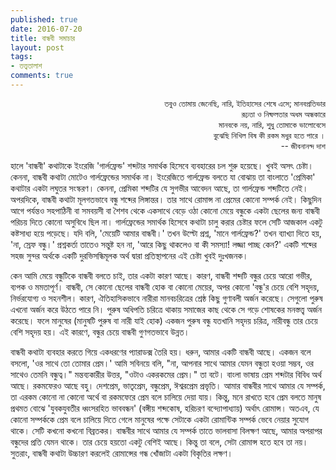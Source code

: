 ```yaml
---
published: true
date: 2016-07-20
title: বান্ধবী সমাচার
layout: post
tags:
- তত্ত্বতালাশ
comments: true
---
```

<p style="text-align: right; font-size:small; text-decoration:italic">তবুও তোমায় জেনেছি, নারি,   ইতিহাসের শেষে এসে; মানবপ্রতিভার<br>
রূঢ়তা ও নিষ্ফলতার অধম অন্ধকারে<br>
মানবকে নয়, নারি, শুধু তোমাকে ভালোবেসে<br>
বুঝেছি নিখিল বিষ কী রকম মধুর হতে পারে ।<br>
-- জীবনানন্দ দাশ</p>

হালে 'বান্ধবী' কথাটাকে ইংরেজি 'গার্লফ্রেন্ড' শব্দটার সমার্থক হিসেবে ব্যবহারের চল শুরু হয়েছে। খুবই অসৎ চেষ্টা। কেননা, বান্ধবী কথাটা মোটেও গার্লফ্রেন্ডের সমার্থক না। ইংরেজিতে গার্লফ্রেন্ড বলতে যা বোঝায় তা বাংলাতে 'প্রেমিকা' কথাটার একটা লঘুতর সংস্করণ। কেননা, প্রেমিকা শব্দটির যে সুগভীর আবেদন আছে, তা গার্লফ্রেন্ড শব্দটিতে নেই। অপরদিকে, বান্ধবী কথাটা মূলগতভাবে বন্ধু শব্দের লিঙ্গান্তর। তার সাথে রোমান্স না প্রেমের কোনো সম্পর্ক নেই। কিছুদিন আগে পর্যন্তও সহপাঠিনী বা সমবয়সী বা শৈশব থেকে একসাথে বেড়ে ওঠা কোনো মেয়ে বন্ধুকে একটা ছেলের জন্য বান্ধবী পরিচয় দিতে কোনো অসুবিধে ছিল না। গার্লফ্রেন্ডের সমার্থক হিসেবে কথাটা চালু করার চেষ্টার ফলে সেটি আজকাল একটু কষ্টসাধ্য হয়ে পড়েছে। যদি বলি, 'মেয়েটি আমার বান্ধবী।' তখন উল্টো প্রশ্ন, 'মানে গার্লফ্রেন্ড?' তখন ব্যাখ্যা দিতে হয়, 'না, স্রেফ বন্ধু।' প্রশ্নকর্তা তাতেও সন্তুষ্ট হন না, 'আরে কিছু থাকলেও বা কী সমস্যা! লজ্জা পাচ্ছ কেন?' একটি শব্দের সহজ সুন্দর অর্থকে একটি দুরভিসন্ধিমূলক অর্থ দ্বারা প্রতিস্থাপনের এই চেষ্টা খুবই দুঃখজনক।

কেন আমি মেয়ে বন্ধুটিকে বান্ধবী বলতে চাই, তার একটা কারণ আছে। কারণ, বান্ধবী শব্দটি বন্ধুর চেয়ে আরো গভীর, ব্যপক ও মমতাপূর্ণ। বান্ধবী, সে কোনো ছেলের বান্ধবী হোক বা কোনো মেয়ের, অপর কোনো 'বন্ধু'র চেয়ে বেশি সহৃদয়, নির্ভরযোগ্য ও সহনশীল। কারণ, ঐতিহাসিকভাবে নারীরা মানবচরিত্রের শ্রেষ্ঠ কিছু গুণাবলী অর্জন করেছে। সেগুলো পুরুষ এখনো অর্জন করে উঠতে পারে নি। পুরুষ অধিপতি চরিত্রে থাকায় সমাজের কাছ থেকে সে গড়ে শোষকের মনস্তত্ত্ব অর্জন করেছে। ফলে মানুষের (মানুষটি পুরুষ বা নারী যাই হোক) একজন পুরুষ বন্ধু যতখানি সহৃদয় চরিত্র, নারীবন্ধু তার চেয়ে বেশি সহৃদয় হয়। এই কারণে, বন্ধুর চেয়ে বান্ধবী গুণগতভাবে উন্নত।

বান্ধবী কথাটা ব্যবহার করতে গিয়ে একধরণের প্যারাডক্স তৈরি হয়। ধরুন, আমার একটি বান্ধবী আছে। একজন বলে বসলো, 'ওর সাথে তো তোমার প্রেম।' আমি সবিনয়ে বলি, "না, আপনার সাথে আমার যেমন বন্ধুতা হওয়া সম্ভব, ওর সাথেও তেমনি বন্ধুত্ব।" মন্তব্যকারীর উত্তর, "ওটাও একরকমের প্রেম।" তা বটে। বাংলা ভাষায় প্রেম শব্দটার বিবিধ অর্থ আছে। রকমফেরও আছে বহু। দেশপ্রেম, ভাতৃপ্রেম, বন্ধুপ্রেম, ঈশ্বরপ্রেম প্রভৃতি। আমার বান্ধবীর সাথে আমার যে সম্পর্ক, তা এরকম কোনো না কোনো অর্থে বা রকমফেরে প্রেম বলে চালিয়ে দেয়া যায়। কিন্তু, মনে রাখতে হবে প্রেম বলতে মানুষ প্রথমত বোঝে 'যুবকযুবতীর ধ্বংসরহিত ভাববন্ধন' (বঙ্গীয় শব্দকোষ, হরিচরণ বন্দ্যোপাধ্যায়) অর্থাৎ রোমান্স। অতএব, যে কোনো সম্পর্ককে প্রেম বলে চালিয়ে দিতে গেলে মানুষের পক্ষে সেটাকে একটা রোমান্টিক সম্পর্ক ভেবে নেয়ার সুযোগ থাকে। সেটি কখনো কখনো বিব্রতকর। বান্ধবীর সাথে আমার যে সম্পর্ক তাতে ভালবাসা বিলক্ষণ আছে, আমার অপরাপর বন্ধুদের প্রতি যেমন থাকে। তার চেয়ে হয়তো একটু বেশিই আছে। কিন্তু তা বলে, সেটা রোমান্স হতে হবে তা নয়। সুতরাং, বান্ধবী কথাটা উচ্চারণ করলেই রোমান্সের গন্ধ খোঁজাটা একটা বিকৃতির লক্ষণ।

